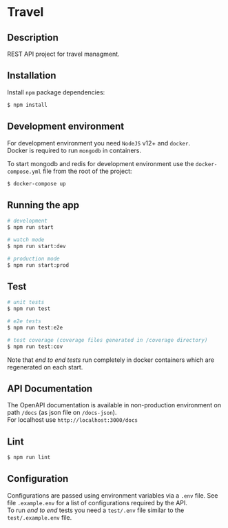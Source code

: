 # Travel

## Description

REST API project for travel managment.  

## Installation

Install `npm` package dependencies: 

```bash
$ npm install
```

## Development environment

For development environment you need `NodeJS` v12+ and `docker`.  
Docker is required to run `mongodb` in containers.  

To start mongodb and redis for development environment use the `docker-compose.yml` file from the root of the project:
```bash
$ docker-compose up
```

## Running the app

```bash
# development
$ npm run start

# watch mode
$ npm run start:dev

# production mode
$ npm run start:prod
```

## Test

```bash
# unit tests
$ npm run test

# e2e tests
$ npm run test:e2e

# test coverage (coverage files generated in /coverage directory)
$ npm run test:cov
```

Note that *end to end tests* run completely in docker containers which are regenerated on each start.

## API Documentation

The OpenAPI documentation is available in non-production environment on path `/docs` (as json file on `/docs-json`).  
For localhost use `http://localhost:3000/docs`

## Lint

```bash
$ npm run lint
```

## Configuration

Configurations are passed using environment variables via a `.env` file. See file `.example.env` for a list of
configurations required by the API.  
To run *end to end* tests you need a `test/.env` file similar to the `test/.example.env` file.  
